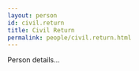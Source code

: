 ```yaml
---
layout: person
id: civil.return
title: Civil Return
permalink: people/civil.return.html
---
```


Person details...